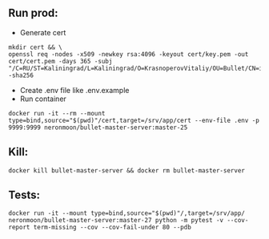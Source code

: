## Run prod:
- Generate cert
```
mkdir cert && \
openssl req -nodes -x509 -newkey rsa:4096 -keyout cert/key.pem -out cert/cert.pem -days 365 -subj "/C=RU/ST=Kaliningrad/L=Kaliningrad/O=KrasnoperovVitaliy/OU=Bullet/CN=ip.krasnoperov.tk" -sha256
```
- Create .env file like .env.example
- Run container
```
docker run -it --rm --mount type=bind,source="$(pwd)"/cert,target=/srv/app/cert --env-file .env -p 9999:9999 neronmoon/bullet-master-server:master-25
```

## Kill:
```
docker kill bullet-master-server && docker rm bullet-master-server
```

## Tests:
```
docker run -it --mount type=bind,source="$(pwd)"/,target=/srv/app/ neronmoon/bullet-master-server:master-27 python -m pytest -v --cov-report term-missing --cov --cov-fail-under 80 --pdb
```
